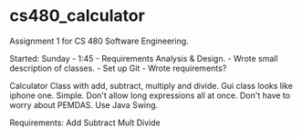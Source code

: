 # cs480_calculator

Assignment 1 for CS 480 Software Engineering.

Started: Sunday - 1:45  - Requirements Analysis & Design.
			- Wrote small description of classes.
			- Set up Git
			- Wrote requirements?



Calculator Class with add, subtract, multiply and divide.
Gui class looks like iphone one. Simple. Don't allow long expressions all at once. Don't have to worry about PEMDAS. Use Java Swing.

Requirements:
	Add
	Subtract
	Mult
	Divide